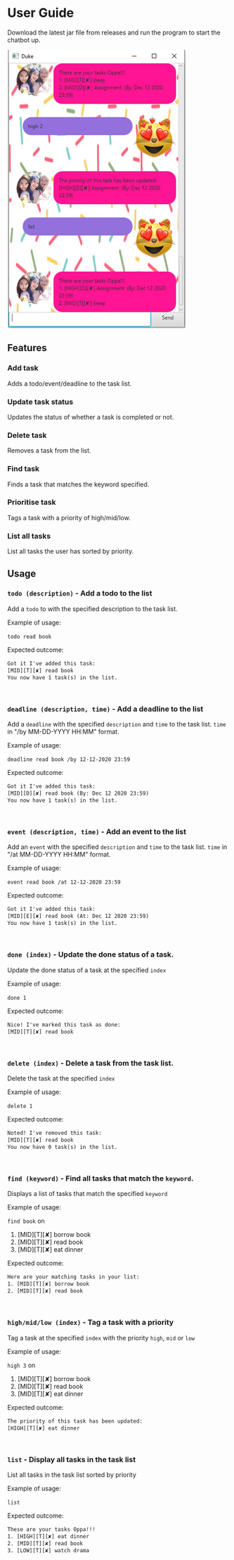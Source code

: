 # User Guide
Download the latest jar file from releases and run the program to start the chatbot up.


![Image of Duke](./Ui.png)

## Features 

### Add task 
Adds a todo/event/deadline to the task list.

### Update task status
Updates the status of whether a task is completed or not.
### Delete task 
Removes a task from the list.
### Find task 
Finds a task that matches the keyword specified.
### Prioritise task
Tags a task with a priority of high/mid/low.
### List all tasks 
List all tasks the user has sorted by priority.
## Usage

### `todo (description)` - Add a todo to the list

Add a `todo` to with the specified description to the task list.

Example of usage: 

`todo read book`

Expected outcome:

```
Got it I've added this task:
[MID][T][✘] read book 
You now have 1 task(s) in the list.
```
<br/>

### `deadline (description, time)` - Add a deadline to the list

Add a `deadline` with the specified `description` and `time` to the task list. `time` in "/by MM-DD-YYYY HH:MM" format.

Example of usage: 

`deadline read book /by 12-12-2020 23:59`

Expected outcome:
```
Got it I've added this task:
[MID][D][✘] read book (By: Dec 12 2020 23:59)
You now have 1 task(s) in the list.
```
<br/>

### `event (description, time)` - Add an event to the list

Add an `event` with the specified `description` and `time` to the task list. `time` in "/at MM-DD-YYYY HH:MM" format. 

Example of usage: 

`event read book /at 12-12-2020 23:59`

Expected outcome:
```
Got it I've added this task:
[MID][E][✘] read book (At: Dec 12 2020 23:59)
You now have 1 task(s) in the list.
```
<br/>

### `done (index)` - Update the done status of a task.

Update the done status of a task at the specified `index`

Example of usage: 

`done 1`

Expected outcome:
```
Nice! I've marked this task as done:
[MID][T][✘] read book
```
<br/>

### `delete (index)` - Delete a task from the task list.

Delete the task at the specified `index`

Example of usage: 

`delete 1`

Expected outcome:
```
Noted! I've removed this task:
[MID][T][✘] read book
You now have 0 task(s) in the list.
```
<br/>

### `find (keyword)` - Find all tasks that match the `keyword`.

Displays a list of tasks that match the specified `keyword`

Example of usage: 

`find book` on
1. [MID][T][✘] borrow book
2. [MID][T][✘] read book
3. [MID][T][✘] eat dinner

Expected outcome:
```
Here are your matching tasks in your list:
1. [MID][T][✘] borrow book
2. [MID][T][✘] read book
```
<br/>

### `high/mid/low (index)` - Tag a task with a priority

Tag a task at the specified `index` with the priority `high`, `mid` or `low`

Example of usage: 

`high 3` on
1. [MID][T][✘] borrow book
2. [MID][T][✘] read book
3. [MID][T][✘] eat dinner

Expected outcome:
```
The priority of this task has been updated:
[HIGH][T][✘] eat dinner
```
<br/>

### `list` - Display all tasks in the task list

List all tasks in the task list sorted by priority

Example of usage: 

`list` 

Expected outcome:
```
These are your tasks Oppa!!!
1. [HIGH][T][✘] eat dinner
2. [MID][T][✘] read book
3. [LOW][T][✘] watch drama
```